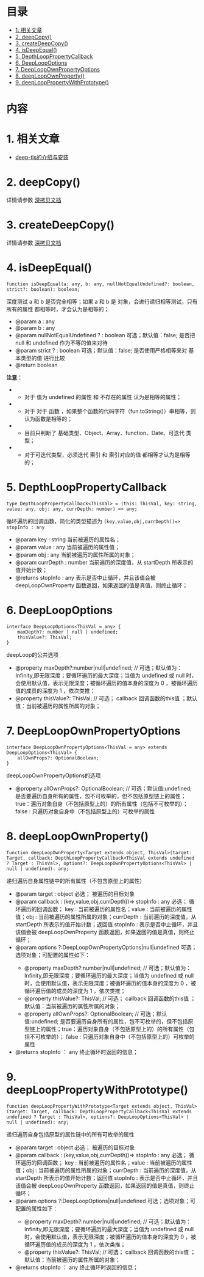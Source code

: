 [深拷贝文档]: https://github.com/GuoBinyong/deep-copy
[介绍与安装]: ../README.md

目录
=====

<!-- TOC -->

- [1. 相关文章](#1-相关文章)
- [2. deepCopy()](#2-deepcopy)
- [3. createDeepCopy()](#3-createdeepcopy)
- [4. isDeepEqual()](#4-isdeepequal)
- [5. DepthLoopPropertyCallback](#5-depthlooppropertycallback)
- [6. DeepLoopOptions](#6-deeploopoptions)
- [7. DeepLoopOwnPropertyOptions](#7-deeploopownpropertyoptions)
- [8. deepLoopOwnProperty()](#8-deeploopownproperty)
- [9. deepLoopPropertyWithPrototype()](#9-deeplooppropertywithprototype)

<!-- /TOC -->


内容
======

# 1. 相关文章
- [deep-tls的介绍与安装][介绍与安装]

# 2. deepCopy()
详情请参数 [深拷贝文档][]
# 3. createDeepCopy()
详情请参数 [深拷贝文档][]


# 4. isDeepEqual()
```
function isDeepEqual(a: any, b: any, nullNotEqualUndefined?: boolean, strict?: boolean): boolean;
```
深度测试  a 和 b 是否完全相等；如果 a 和 b 是 对象，会进行递归相等测试，只有所有的属性 都相等时，才会认为是相等的；

* @param a : any
* @param b : any
* @param nullNotEqualUndefined ? : boolean    可选；默认值：false;  是否把 null 和 undefined 作为不等的值来对待
* @param strict ? : boolean    可选；默认值：false;  是否使用严格相等来对 基本类型的值 进行比较
* @return boolean

**注意：**  
* - 对于 值为 undefined 的属性 和 不存在的属性 认为是相等的属性；
* - 对于 对于 函数 ，如果整个函数的代码字符（fun.toString()）串相等，则认为函数是相等的；
* - 目前只判断了 基础类型、Object、Array、function、Date、可迭代 类型；
* - 对于可迭代类型，必须迭代 索引 和 索引对应的值 都相等才认为是相等的；



# 5. DepthLoopPropertyCallback
```
type DepthLoopPropertyCallback<ThisVal> = (this: ThisVal, key: string, value: any, obj: any, currDepth: number) => any;
```
循环遍历的回调函数，简化的类型描述为 `(key,value,obj,currDepth))=> stopInfo : any`
* @param key : string      当前被遍历的属性名；
* @param value : any       当前被遍历的属性值；
* @param obj : any         当前被遍历的属性所属的对象；
* @param currDepth : number    当前遍历的深度值，从 startDepth 所表示的值开始计数；
* @returns stopInfo : any      表示是否中止循环，并且该值会被 deepLoopOwnProperty 函数返回，如果返回的值是真值，则终止循环；


# 6. DeepLoopOptions
```
interface DeepLoopOptions<ThisVal = any> {
    maxDepth?: number | null | undefined;
    thisValue?: ThisVal;
}
```
deepLoop的公共选项
* @property  maxDepth?:number|null|undefined;  // 可选；默认值为：Infinity,即无限深度；要循环遍历的最大深度；当值为 undefined 或 null 时，会使用默认值，表示无限深度；被循环遍历的值本身的深度为 0 ，被循环遍历值的成员的深度为 1 ，依次类推；
* @property  thisValue?: ThisVal;     // 可选；  callback 回调函数的this值 ；默认值：当前被遍历的属性所属的对象；


# 7. DeepLoopOwnPropertyOptions
```
interface DeepLoopOwnPropertyOptions<ThisVal = any> extends DeepLoopOptions<ThisVal> {
    allOwnProps?: OptionalBoolean;
}
```
deepLoopOwnPropertyOptions的选项
* @property allOwnProps?: OptionalBoolean;  // 可选；默认值:undefined; 是否要遍历自身所有的属性，包不可枚举的，但不包括原型链上的属性；true：遍历对象自身（不包括原型上的）的所有属性（包括不可枚举的）； false : 只遍历对象自身中（不包括原型上的）可枚举的属性



# 8. deepLoopOwnProperty()
```
function deepLoopOwnProperty<Target extends object, ThisVal>(target: Target, callback: DepthLoopPropertyCallback<ThisVal extends undefined ? Target : ThisVal>, options?: DeepLoopOwnPropertyOptions<ThisVal> | null | undefined): any;
```
递归遍历自身属性链中的所有属性（不包含原型上的属性）
* @param target : object   必选； 被遍历的目标对象
* @param callback : (key,value,obj,currDepth))=> stopInfo : any    必选； 循环遍历的回调函数； key : 当前被遍历的属性名；value : 当前被遍历的属性值；obj : 当前被遍历的属性所属的对象；currDepth : 当前遍历的深度值，从 startDepth 所表示的值开始计数；返回值 stopInfo : 表示是否中止循环，并且该值会被 deepLoopOwnProperty 函数返回，如果返回的值是真值，则终止循环；
* @param options ?:DeepLoopOwnPropertyOptions<ThisVal>|null|undefined   可选；选项对象；可配置的属性如下：
   - @property  maxDepth?:number|null|undefined;  // 可选；默认值为：Infinity,即无限深度；要循环遍历的最大深度；当值为 undefined 或 null 时，会使用默认值，表示无限深度；被循环遍历的值本身的深度为 0 ，被循环遍历值的成员的深度为 1 ，依次类推；
   - @property  thisValue?: ThisVal;     // 可选；  callback 回调函数的this值 ；默认值：当前被遍历的属性所属的对象；
   - @property allOwnProps?: OptionalBoolean;  // 可选；默认值:undefined; 是否要遍历自身所有的属性，包不可枚举的，但不包括原型链上的属性；true：遍历对象自身（不包括原型上的）的所有属性（包括不可枚举的）； false : 只遍历对象自身中（不包括原型上的）可枚举的属性
* @returns stopInfo ： any   终止循环时返回的信息；
 



# 9. deepLoopPropertyWithPrototype()
```
function deepLoopPropertyWithPrototype<Target extends object, ThisVal>(target: Target, callback: DepthLoopPropertyCallback<ThisVal extends undefined ? Target : ThisVal>, options?: DeepLoopOptions<ThisVal> | null | undefined): any;
```

递归遍历自身包括原型的属性链中的所有可枚举的属性

* @param target : object   必选； 被遍历的目标对象
* @param callback : (key,value,obj,currDepth))=> stopInfo : any    必选； 循环遍历的回调函数； key : 当前被遍历的属性名；value : 当前被遍历的属性值；obj : 当前被遍历的属性所属的对象；currDepth : 当前遍历的深度值，从 startDepth 所表示的值开始计数；返回值 stopInfo : 表示是否中止循环，并且该值会被 deepLoopOwnProperty 函数返回，如果返回的值是真值，则终止循环；
* @param options ?:DeepLoopOptions<ThisVal>|null|undefined   可选；选项对象；可配置的属性如下：
   * @property  maxDepth?:number|null|undefined;  // 可选；默认值为：Infinity,即无限深度；要循环遍历的最大深度；当值为 undefined 或 null 时，会使用默认值，表示无限深度；被循环遍历的值本身的深度为 0 ，被循环遍历值的成员的深度为 1 ，依次类推；
   * @property  thisValue?: ThisVal;     // 可选；  callback 回调函数的this值 ；默认值：当前被遍历的属性所属的对象；
* @returns stopInfo ： any   终止循环时返回的信息；